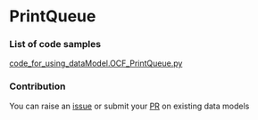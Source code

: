 # PrintQueue

### List of code samples 

<!-- 50-List of code -->

<!-- [code entry](link) -->
[code_for_using_dataModel.OCF_PrintQueue.py](https://github.com/smart-data-models/dataModel.OCF/blob/master/PrintQueue/code/code_for_using_dataModel.OCF_PrintQueue.py)


<!-- /50-List of code -->

### Contribution
You can raise an [issue](https://github.com/smart-data-models/dataModel.OCF/issues) or submit your [PR](https://github.com/smart-data-models/dataModel.OCF/pulls) on existing data models
